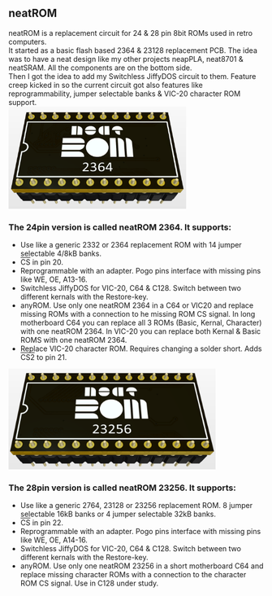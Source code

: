 ## neatROM
neatROM is a replacement circuit for 24 &amp; 28 pin 8bit ROMs used in retro computers.\
It started as a basic flash based 2364 & 23128 replacement PCB. The idea was to have a neat design like my other projects neapPLA, neat8701 & neatSRAM. All the components are on the bottom side.\
Then I got the idea to add my Switchless JiffyDOS circuit to them. Feature creep kicked in so the current circuit got also features like reprogrammability, jumper selectable banks & VIC-20 character ROM support.  
<img src="/images/neatROM_2364.PNG" width="350">

### The 24pin version is called neatROM 2364. It supports:
- Use like a generic 2332 or 2364 replacement ROM with 14 jumper selectable 4/8kB banks.
- <SPAN STYLE="text-decoration:overline">CS</SPAN> in pin 20.
- Reprogrammable with an adapter. Pogo pins interface with missing pins like WE, OE, A13-16.
- Switchless JiffyDOS for VIC-20, C64 & C128. Switch between two different kernals with the Restore-key.
- anyROM. Use only one neatROM 2364 in a C64 or VIC20 and replace missing ROMs with a connection to he missing ROM CS signal. In long motherboard C64 you can replace all 3 ROMs (Basic, Kernal, Character) with one neatROM 2364. In VIC-20 you can replace both Kernal & Basic ROMS with one neatROM 2364.
- Replace VIC-20 character ROM. Requires changing a solder short. Adds <SPAN STYLE="text-decoration:overline">CS2</SPAN> to pin 21.
<img src="/images/neatROM_23256.PNG" width="408">

### The 28pin version is called neatROM 23256. It supports:
- Use like a generic 2764, 23128 or 23256 replacement ROM. 8 jumper selectable 16kB banks or 4 jumper selectable 32kB banks.
- <SPAN STYLE="text-decoration:overline">CS</SPAN> in pin 22.
- Reprogrammable with an adapter. Pogo pins interface with missing pins like WE, OE, A14-16.
- Switchless JiffyDOS for VIC-20, C64 & C128. Switch between two different kernals with the Restore-key.
- anyROM. Use only one neatROM 23256 in a short motherboard C64 and replace missing character ROMs with a connection to the character ROM CS signal. Use in C128 under study.
